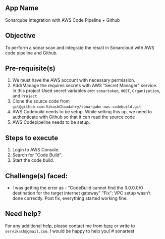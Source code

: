 ## App Name
Sonarqube integration with AWS Code Pipeline + Github

## Objective
To perform a sonar scan and integrate the result in Sonarcloud with AWS code pipeline and Github.

## Pre-requisite(s)
1. We must have the AWS account with necessary permission.
2. Add/Manage the requires secrets with AWS "Secret Manager" service. In this project Used secret variables are: `sonartoken`, `HOST`, `Organization`, and `Project`
3. Clone the source code from `git@github.com:VikashChoudahry/sonarqube-aws-codebuild.git`
4. AWS Codebuild needs to be setup. While setting this up, we need to authenticate with Github so that it can read the source code
5. AWS Codepipeline needs to be setup.

## Steps to execute
1. Login to AWS Console.
2. Search for "Code Build".
3. Start the code build.

## Challenge(s) faced:
- I was getting the error as - "CodeBuild cannot find the 0.0.0.0/0 destination for the target internet gateway"
"Fix": VPC setup wasn't done correctly. Post fix, everything started working fine.

## Need help?
For any additional help, please contact me from [here](https://www.learnandshare.live/contact) or write to `servikash@gmail.com`. I would be happy to help you!
#   s o n a r t e s t  
 